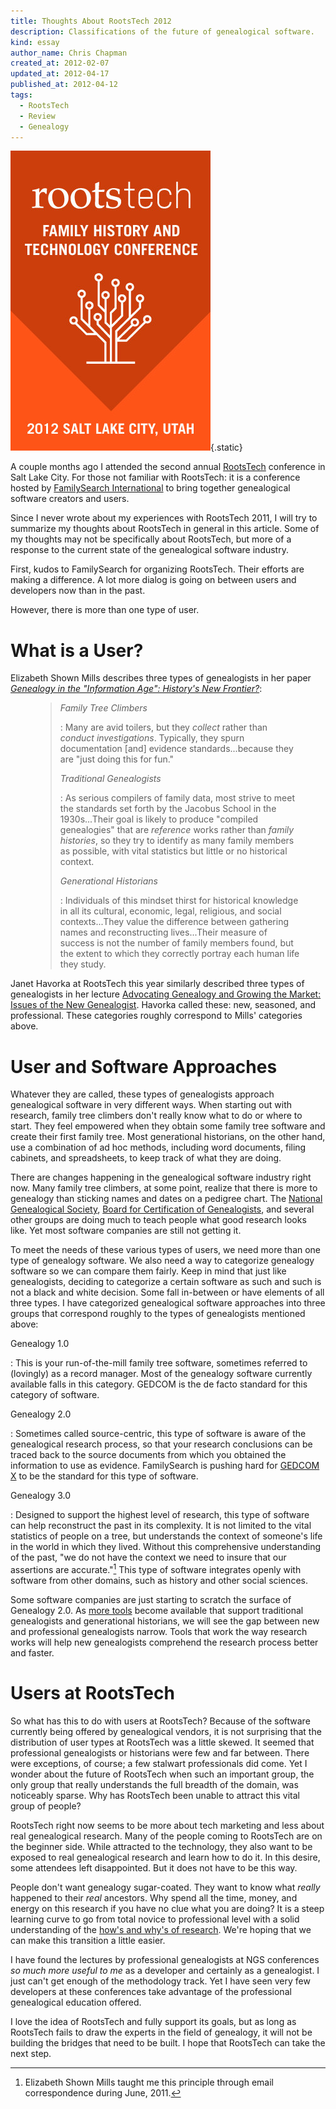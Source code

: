 ```yaml
---
title: Thoughts About RootsTech 2012
description: Classifications of the future of genealogical software.
kind: essay
author_name: Chris Chapman
created_at: 2012-02-07
updated_at: 2012-04-17
published_at: 2012-04-12
tags:
  - RootsTech
  - Review
  - Genealogy
---
```


<div class="aside img">

![Futuristic branding of RootsTech 2012](rootstech.320x480-75.2012.jpg){.static}

</div>

A couple months ago I attended the second annual [RootsTech] conference in Salt
Lake City. For those not familiar with RootsTech: it is a conference hosted by
[FamilySearch International][familysearch] to bring together genealogical
software creators and users.

Since I never wrote about my experiences with RootsTech 2011, I will try to
summarize my thoughts about RootsTech in general in this article. Some of my
thoughts may not be specifically about RootsTech, but more of a response to the
current state of the genealogical software industry.

<!--MORE-->

First, kudos to FamilySearch for organizing RootsTech. Their efforts are making
a difference. A lot more dialog is going on between users and developers now
than in the past.

However, there is more than one type of user.

# What is a User?

Elizabeth Shown Mills describes three types of genealogists in her paper
[<cite>Genealogy in the "Information Age": History's New
Frontier?</cite>][mills' paper]:

<figure class="bq grab" id="typology-of-genealogists">

> <dfn id="family-tree-climbers">Family Tree Climbers</dfn>
>
> : Many are avid toilers, but they _collect_ rather than _conduct
> investigations_. Typically, they spurn documentation \[and\] evidence
> standards...because they are "just doing this for fun."
>
> <dfn id="traditional-genealogists">Traditional Genealogists</dfn>
>
> : As serious compilers of family data, most strive to meet the standards set
> forth by the Jacobus School in the 1930s...Their goal is likely to produce
> "compiled genealogies" that are _reference_ works rather than _family
> histories_, so they try to identify as many family members as possible, with
> vital statistics but little or no historical context.
>
> <dfn id="generational-historians">Generational Historians</dfn>
>
> : Individuals of this mindset thirst for historical knowledge in all its
> cultural, economic, legal, religious, and social contexts...They value the
> difference between gathering names and reconstructing lives...Their measure
> of success is not the number of family members found, but the extent to which
> they correctly portray each human life they study.

</figure>

Janet Havorka at RootsTech this year similarly described three types of
genealogists in her lecture [Advocating Genealogy and Growing the Market:
Issues of the New Genealogist][Havorka lecture]. Havorka called these: new,
seasoned, and professional. These categories roughly correspond to Mills'
categories above.

# User and Software Approaches

Whatever they are called, these types of genealogists approach genealogical
software in very different ways. When starting out with research, family tree
climbers don't really know what to do or where to start. They feel empowered
when they obtain some family tree software and create their first family tree.
Most generational historians, on the other hand, use a combination of ad hoc
methods, including word documents, filing cabinets, and spreadsheets, to keep
track of what they are doing.

There are changes happening in the genealogical software industry right now.
Many family tree climbers, at some point, realize that there is more to
genealogy than sticking names and dates on a pedigree chart. The [National
Genealogical Society][ngs], [Board for Certification of Genealogists][bcg], and
several other groups are doing much to teach people what good research looks
like. Yet most software companies are still not getting it.

To meet the needs of these various types of users, we need more than one type
of genealogy software. We also need a way to categorize genealogy software so
we can compare them fairly. Keep in mind that just like genealogists, deciding
to categorize a certain software as such and such is not a black and white
decision. Some fall in-between or have elements of all three types. I have
categorized genealogical software approaches into three groups that correspond
roughly to the types of genealogists mentioned above:

Genealogy 1.0

: This is your run-of-the-mill family tree software, sometimes referred to
(lovingly) as a record manager. Most of the genealogy software currently
available falls in this category. GEDCOM is the de facto standard for this
category of software.

Genealogy 2.0

: Sometimes called source-centric, this type of software is aware of the
genealogical research process, so that your research conclusions can be traced
back to the source documents from which you obtained the information to use as
evidence. FamilySearch is pushing hard for <abbr>[GEDCOM X]</abbr> to be the
standard for this type of software.

Genealogy 3.0

: Designed to support the highest level of research, this type of software can
help reconstruct the past in its complexity. It is not limited to the vital
statistics of people on a tree, but understands the context of someone's life
in the world in which they lived. Without this comprehensive understanding of
the past, "we do not have the context we need to insure that our assertions are
accurate."[^email-source] This type of software integrates openly with software from other
domains, such as history and other social sciences.

Some software companies are just starting to scratch the surface of Genealogy
2.0. As [more tools][Geungle] become available that support traditional
genealogists and generational historians, we will see the gap between new and
professional genealogists narrow. Tools that work the way research works will
help new genealogists comprehend the research process better and faster.

# Users at RootsTech

So what has this to do with users at RootsTech? Because of the software
currently being offered by genealogical vendors, it is not surprising that the
distribution of user types at RootsTech was a little skewed. It seemed that
professional genealogists or historians were few and far between. There were
exceptions, of course; a few stalwart professionals did come. Yet I wonder
about the future of RootsTech when such an important group, the only group that
really understands the full breadth of the domain, was noticeably sparse. Why
has RootsTech been unable to attract this vital group of people?

RootsTech right now seems to be more about tech marketing and less about real
genealogical research. Many of the people coming to RootsTech are on the
beginner side. While attracted to the technology, they also want to be exposed
to real genealogical research and learn how to do it. In this desire, some
attendees left disappointed. But it does not have to be this way.

People don't want genealogy sugar-coated. They want to know what _really_
happened to their _real_ ancestors. Why spend all the time, money, and energy
on this research if you have no clue what you are doing? It is a steep learning
curve to go from total novice to professional level with a solid understanding
of the [how's and why's of research](/research/process/). We're hoping that we
can make this transition a little easier.

I have found the lectures by professional genealogists at NGS conferences _so
much more useful to me_ as a developer and certainly as a genealogist. I just
can't get enough of the methodology track. Yet I have seen very few developers at
these conferences take advantage of the professional genealogical education
offered.

I love the idea of RootsTech and fully support its goals, but as long as
RootsTech fails to draw the experts in the field of genealogy, it will not be
building the bridges that need to be built. I hope that RootsTech can take the
next step.

[rootstech]: <http://rootstech.org/> "rootstech.org"
[familysearch]: <http://familysearch.org/> "familysearch.org"
[mills' paper]: <http://www.ngsgenealogy.org/galleries/Ref_Researching/NGSQVol91Pg26077GenealogyHistory.pdf>
[GEDCOM X]: <http://gedcomx.org/>
[Geungle]: </solutions/geungle/> "Pentandra → Solutions → Geungle"
[ngs]: <http://ngsgenealogy.org>
[bcg]: <http://bcgcertification.org/>
[Havorka lecture]: <http://s3.amazonaws.com/rootstech/original/Advocating%20Genealogy.docx?1322717131> "Click for Syllabus"

[^email-source]: Elizabeth Shown Mills taught me this principle through email correspondence during June, 2011.
